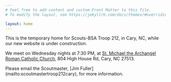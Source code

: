 ```yaml
---
# Feel free to add content and custom Front Matter to this file.
# To modify the layout, see https://jekyllrb.com/docs/themes/#overriding-theme-defaults

layout: home
---
```

<script src='https://cdnjs.cloudflare.com/ajax/libs/moment.js/2.24.0/moment.min.js'></script> 
 <script src='https://cdnjs.cloudflare.com/ajax/libs/jquery/3.5.1/jquery.min.js'></script> 
 <script> var ICAL; </script>
 <script src='https://cdn.jsdelivr.net/npm/fullcalendar@6.1.11/index.global.min.js'></script>
 <script src='https://cdn.jsdelivr.net/npm/@fullcalendar/icalendar@6.1.11/index.global.min.js'></script> 
 <script>
 document.addEventListener('DOMContentLoaded', function() {
  var calendarEl = document.getElementById('calendar');
  var calendar = new FullCalendar.Calendar(calendarEl, {
  events: {
    /* url: 'http://www.bsa212cary.org/17175.ics',
     format: 'ics' */
      id: 'a',
      title: 'New Scout Boot Camp',
      start: '2024-04-05',
  }
})
  calendar.render();
});
 </script> 
This is the temporary home for Scouts-BSA Troop 212, in Cary, NC, while our new website is under construction. 

We meet on Wednesday nights at 7:30 PM, at [St. Michael the Archangel Roman Catholic Church](https://maps.app.goo.gl/SW6FWttWySoMRwZM9), 804 High House Rd, Cary, NC 27513.
<div id='calendar'></div>
Please email the Scoutmaster, [Jim Fuller](mailto:scoutmastertroop212cary), for more information.

